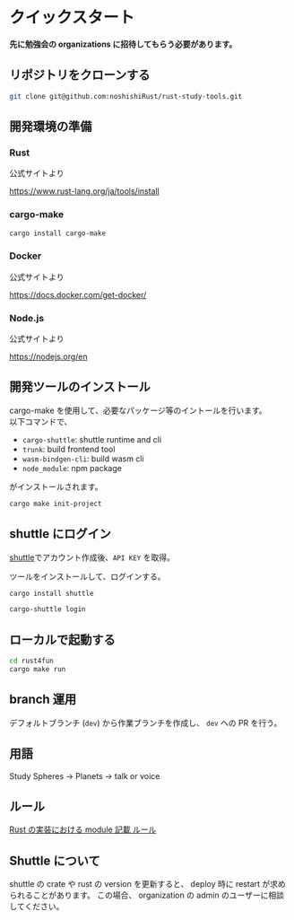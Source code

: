 # クイックスタート
**先に勉強会の organizations に招待してもらう必要があります。**

## リポジトリをクローンする
``` bash
git clone git@github.com:noshishiRust/rust-study-tools.git
```

## 開発環境の準備

### Rust
公式サイトより

https://www.rust-lang.org/ja/tools/install

### cargo-make
```bash
cargo install cargo-make
```

### Docker
公式サイトより

https://docs.docker.com/get-docker/

### Node.js
公式サイトより

https://nodejs.org/en

## 開発ツールのインストール
cargo-make を使用して、必要なパッケージ等のイントールを行います。  
以下コマンドで、 
- `cargo-shuttle`: shuttle runtime and cli
- `trunk`: build frontend tool
- `wasm-bindgen-cli`: build wasm cli
- `node_module`: npm package

がインストールされます。

```bash
cargo make init-project
```

## shuttle にログイン
[shuttle](https://www.shuttle.rs/)でアカウント作成後、`API KEY` を取得。 

ツールをインストールして、ログインする。
``` bash
cargo install shuttle

cargo-shuttle login
```

## ローカルで起動する
``` bash
cd rust4fun
cargo make run
```

## branch 運用
デフォルトブランチ (`dev`) から作業ブランチを作成し、 `dev` への PR を行う。

## 用語 
Study Spheres -> Planets -> talk or voice

## ルール
[Rust の実装における module 記載 ルール](./MODULE.md)

## Shuttle について
shuttle の crate や rust の version を更新すると、 deploy 時に restart が求められることがあります。 
この場合、 organization の admin のユーザーに相談してください。
